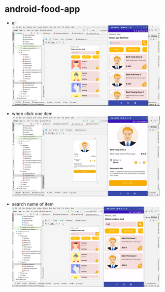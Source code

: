 # android-food-app

- all
![alt text](https://github.com/MaiKienCuong/android-food-app/blob/main/anh1.png?raw=true)

- when click one item
![alt text](https://github.com/MaiKienCuong/android-food-app/blob/main/anh2.PNG?raw=true)

- search name of item
![alt text](https://github.com/MaiKienCuong/android-food-app/blob/main/anh3.PNG?raw=true)

